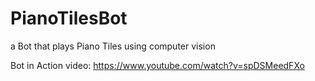 # PianoTilesBot
a Bot that plays Piano Tiles using computer vision

Bot in Action video: https://www.youtube.com/watch?v=spDSMeedFXo
